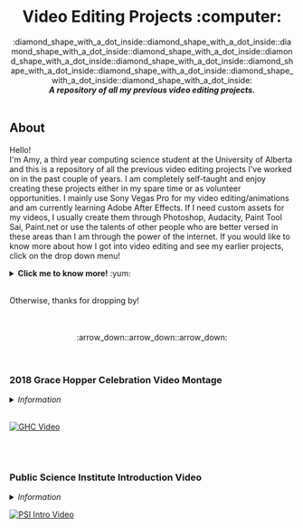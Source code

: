 <h1 align = "center"> Video Editing Projects :computer: </h1> 

<div align="center">
  :diamond_shape_with_a_dot_inside::diamond_shape_with_a_dot_inside::diamond_shape_with_a_dot_inside::diamond_shape_with_a_dot_inside::diamond_shape_with_a_dot_inside::diamond_shape_with_a_dot_inside::diamond_shape_with_a_dot_inside::diamond_shape_with_a_dot_inside::diamond_shape_with_a_dot_inside::diamond_shape_with_a_dot_inside:

</div>

<div align="center">
  <b> <i> A repository of all my previous video editing projects. </i> </b> 
</div>

<br />

## About

Hello! <br />
I'm Amy, a third year computing science student at the University of Alberta and this is a repository of all the previous video editing projects I've worked on in the past couple of years. I am completely self-taught and enjoy creating these projects either in my spare time or as volunteer opportunities. I mainly use Sony Vegas Pro for my video editing/animations and am currently learning Adobe After Effects. If I need custom assets for my videos, I usually create them through Photoshop, Audacity, Paint Tool Sai, Paint.net or use the talents of other people who are better versed in these areas than I am through the power of the internet. If you would like to know more about how I got into video editing and see my earlier projects, click on the drop down menu! 

<details>
  <summary> <b>Click me to know more!</b> :yum: </summary>
<br />
Hello.
</details>

<br />

Otherwise, thanks for dropping by!

<br />
<br />

<div align = "center">
  :arrow_down::arrow_down::arrow_down:
</div> 

<br />
<br />

### 2018 Grace Hopper Celebration Video Montage

<details> 
  <summary> <i> Information </i> </summary>
  <br />
  
| Date Published | Affiliation | Program(s) Used | Hours Needed |
| :---: | :---: | :---: | :---: |
| 4 Oct, 2018 | [Ada's Team](http://adasteam.ca "Ada's Team Website") | Vegas Pro 11 | 10 | 

<br />

This video was created as a recap of the events that occurred at the 2018 [Grace Hopper Celebration](https://ghc.anitab.org "GHC Homepage") conference in Houston, Texas. Ada's Team (a student group at the University of Alberta focused on promoting diversity) was able to fund 9 students to go to this conference and this video was used to showcase to the sponsors a little snippet of the event and what they were funding along with being a promotional video for students to attend next year. The video was accompanied by a presentation of the participants sharing their personal experineces on how attending the event impacted their lives. 

</details>

<br />

[![GHC Video](https://i.imgur.com/6DIHJrP.png)](https://www.youtube.com/watch?v=ciyMuBmTeGY "GHC Video")

<br />
<br />

### Public Science Institute Introduction Video

<details> 
  <summary> <i> Information </i> </summary>
  <br />
  
| Date Published | Affiliation | Program(s) Used | Hours Needed |
| :---: | :---: | :---: | :---: |
| 26 Oct, 2017 | [PSI](http://www.publicscienceinstitute.org) | Vegas Pro 11 | 20 | 

<br />

This video was created as an introductory video for the Public Science Institute (NGO aimed at promoting science). The video outlines what the Public Science Institute (PSI) is along with what they do and serves the purpose of being the first line of contact between the public and the PSI group - the video is used during presentations to schools, events and can be seen on the homepage of their website.   

</details>


[![PSI Intro Video](https://i.imgur.com/0PbO9fQ.png)](https://www.youtube.com/watch?v=qgdc-EEoGFo "PSI Intro Video")


